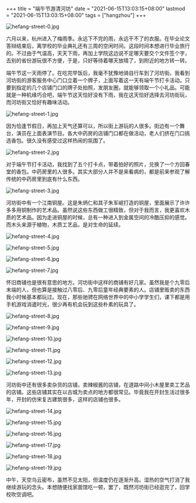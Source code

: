 +++
title = "端午节游清河坊"
date = "2021-06-15T13:03:15+08:00"
lastmod = "2021-06-15T13:03:15+08:00"
tags = ["hangzhou"]
+++

![hefang-street-0.jpg](/images/hefang-street-0.jpg "鼓楼")

六月以来，杭州进入了梅雨季。永远下不完的雨，永远干不了的衣服。在毕业论文答辩结束后，离学校的毕业典礼还有三周的空闲时间。这段时间本想进行毕业旅行的。不过由于气温高，天天下雨，再加上学院这边说不定哪天要交个文件签个字，去别的省份游玩很不方便，于是，只好等待着哪天放晴了，到附近的地方转一转。

端午节这一天雨停了。在吃完早饭后，我毫不犹豫地骑自行车到了河坊街。我看到河坊街的游客服务中心门口立着一个牌子，上面写着这一天有端午节打卡活动。只要到指定的几个店铺门口的牌子处拍照，发朋友圈，就能够领取一个小礼品。可能就是一种机缘巧合吧，端午节这天恰好没有下雨，我在这天恰好选择去河坊街玩，而河坊街又恰好有趣味活动。

![hefang-street-1.jpg](/images/hefang-street-1.jpg "同仁堂前的打卡点")

因为恰逢节假日，再加上天气还算可以，所以街上游玩的人很多。街边有一个舞台，演员在上面表演节目。各大中药房的店铺门口都在做活动，老人们挤在门口挑选香包。很久没有感受过这样热闹的氛围了。

![hefang-street-2.jpg](/images/hefang-street-2.jpg "中药店正在做活动")

对于端午节打卡活动，我找到了五个打卡点，带着拍好的照片，兑换了一个方回春堂的香包。中药房里的人很多。其实大部分人并不是来看病的，都是前来参观了解传统的中药房里到底有什么东西。

![hefang-street-3.jpg](/images/hefang-street-3.jpg "万承志堂国药馆")

河坊街中有一个江南铜屋。这是朱炳仁和其子朱军岷打造的铜屋，里面展示了许许多多用铜制作的艺术品。虽然说这些东西做工很精致，但对于我而言，我更喜欢木质的艺术品。因为走进铜屋的时候，总有一种进入到金属空间的冷酷压抑的感觉。而木头来源于植物，木质工艺品，是对生命的延续。

![hefang-street-4.jpg](/images/hefang-street-4.jpg "江南铜屋")

![hefang-street-5.jpg](/images/hefang-street-5.jpg "铜屋中的艺术品（一）")

![hefang-street-6.jpg](/images/hefang-street-6.jpg "铜屋中的艺术品（二）")

![hefang-street-7.jpg](/images/hefang-street-7.jpg "铜屋中的艺术品（三）")

怀旧商铺也是很有意思的地方。河坊街中这样的商铺有好几家。虽然我是个九零后末端的人，但也算是接触过八零后、九零后童年经典要素的人。店铺里贩卖的东西我小时候基本都玩过。现在，那些驰骋在网络世界中的中小学学生们，课下都是用手机游戏消遣时光，很少再有机会玩到这些朴素的玩具了。

![hefang-street-8.jpg](/images/hefang-street-8.jpg "怀旧商铺（一）")

![hefang-street-9.jpg](/images/hefang-street-9.jpg "怀旧商铺（二）")

![hefang-street-10.jpg](/images/hefang-street-10.jpg "怀旧商铺（三）")

![hefang-street-11.jpg](/images/hefang-street-11.jpg "怀旧商铺（四）")

![hefang-street-12.jpg](/images/hefang-street-12.jpg "怀旧商铺（五）")

![hefang-street-13.jpg](/images/hefang-street-13.jpg "怀旧商铺（六）")

河坊街中还有很多卖杂货的店铺，卖辣椒酱的店铺，在道路中间小木屋里卖工艺品的店铺。这些店铺其实在以古城为卖点的地方都很常见。毕竟我在开封生活过很多年，开封的仿宋复古建筑很多，这样的店铺也很多。

![hefang-street-14.jpg](/images/hefang-street-14.jpg "杂货铺")

![hefang-street-15.jpg](/images/hefang-street-15.jpg "汉服店")

![hefang-street-16.jpg](/images/hefang-street-16.jpg "西洋镜")

![hefang-street-17.jpg](/images/hefang-street-17.jpg "辣椒酱")

![hefang-street-18.jpg](/images/hefang-street-18.jpg "编织的工艺品")

![hefang-street-19.jpg](/images/hefang-street-19.jpg "风车")

中午，天空乌云密布，虽然不见太阳，但温度仍在逐渐升高。湿热的空气打消了我继续游玩的念头。本想随便找家面馆吃一顿，罢了，既然河坊街已经逛完了，回学校吹空调吧。